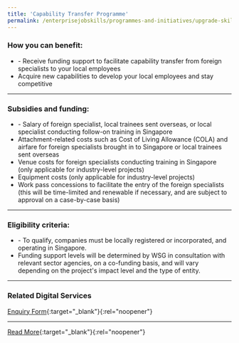 ```yaml
---
title: 'Capability Transfer Programme'
permalink: /enterprisejobskills/programmes-and-initiatives/upgrade-skills/capability-transfer-programme/
---
```


### How you can benefit:

<ul><li>- Receive funding support to facilitate capability transfer from foreign specialists to your local employees<br></li><li>Acquire new capabilities to develop your local employees and stay competitive</li></ul>

---

### Subsidies and funding:

<ul><li>- Salary of foreign specialist, local trainees sent overseas, or local specialist conducting follow-on training in Singapore<br></li><li>Attachment-related costs such as Cost of Living Allowance (COLA) and airfare for foreign specialists brought in to Singapore or local trainees sent overseas<br></li><li>Venue costs for foreign specialists conducting training in Singapore (only applicable for industry-level projects)<br></li><li>Equipment costs (only applicable for industry-level projects)<br></li><li>Work pass concessions to facilitate the entry of the foreign specialists (this will be time-limited and renewable if necessary, and are subject to approval on a case-by-case basis)</li></ul>

---

### Eligibility criteria:

<ul><li>- To qualify, companies must be locally registered or incorporated, and operating in Singapore.<br></li><li>Funding support levels will be determined by WSG in consultation with relevant sector agencies, on a co-funding basis, and will vary depending on the project's impact level and the type of entity.</li></ul>

---

### Related Digital Services

[Enquiry Form](https://form.gov.sg/#!/5e128f348967b800114ce47c){:target="_blank"}{:rel="noopener"}

---

[Read More](https://www.wsg.gov.sg/programmes-and-initiatives/capability-transfer-programme.html){:target="_blank"}{:rel="noopener"}
